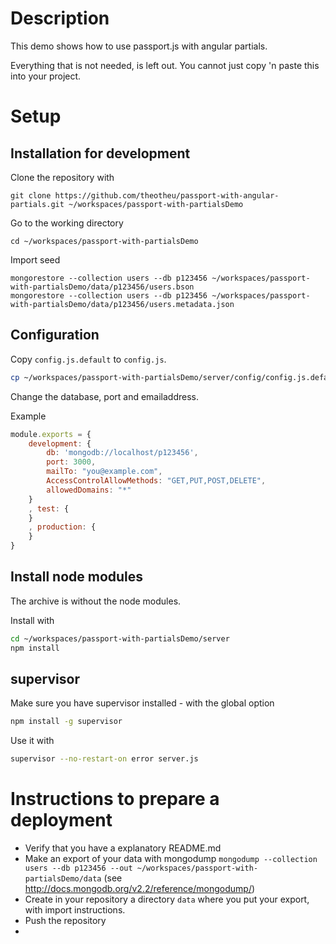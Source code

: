 Description
===========
This demo shows how to use passport.js with angular partials.

Everything that is not needed, is left out. You cannot just copy 'n paste this into your project.


Setup
=====
Installation for development
----------------------------

Clone the repository with
```
git clone https://github.com/theotheu/passport-with-angular-partials.git ~/workspaces/passport-with-partialsDemo
```

Go to the working directory
```
cd ~/workspaces/passport-with-partialsDemo
```

Import seed
```
mongorestore --collection users --db p123456 ~/workspaces/passport-with-partialsDemo/data/p123456/users.bson
mongorestore --collection users --db p123456 ~/workspaces/passport-with-partialsDemo/data/p123456/users.metadata.json
```

Configuration
----------
Copy ```config.js.default``` to ```config.js```.
```sh
cp ~/workspaces/passport-with-partialsDemo/server/config/config.js.default ~/workspaces/passport-with-partialsDemo/server/config/config.js
```

Change the database, port and emailaddress.

Example
```javascript
module.exports = {
    development: {
        db: 'mongodb://localhost/p123456',
        port: 3000,
        mailTo: "you@example.com",
        AccessControlAllowMethods: "GET,PUT,POST,DELETE",
        allowedDomains: "*"
    }
    , test: {
    }
    , production: {
    }
}
```

Install node modules
----------
The archive is without the node modules.

Install with
```sh
cd ~/workspaces/passport-with-partialsDemo/server
npm install
```

supervisor
----------
Make sure you have supervisor installed - with the global option

```sh
npm install -g supervisor
```

Use it with
```sh
supervisor --no-restart-on error server.js
```

Instructions to prepare a deployment
===================================

* Verify that you have a explanatory README.md
* Make an export of your data with mongodump ```mongodump --collection users --db p123456 --out ~/workspaces/passport-with-partialsDemo/data``` (see http://docs.mongodb.org/v2.2/reference/mongodump/)
* Create in your repository a directory ```data``` where you put your export, with import instructions.
* Push the repository
*
